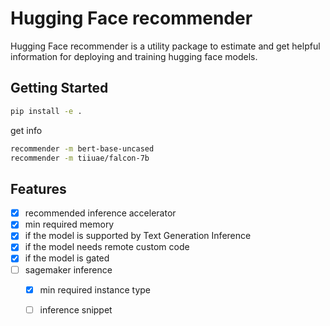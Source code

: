 # Hugging Face recommender

Hugging Face recommender is a utility package to estimate and get helpful information for deploying and training hugging face models.

## Getting Started

```bash
pip install -e .
```

get info
```bash
recommender -m bert-base-uncased
recommender -m tiiuae/falcon-7b
```

## Features

- [x] recommended inference accelerator
- [x] min required memory
- [x] if the model is supported by Text Generation Inference
- [x] if the model needs remote custom code
- [x] if the model is gated 
- [ ] sagemaker inference
  - [x] min required instance type
  - [ ] inference snippet

